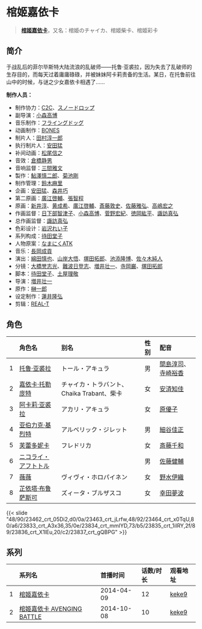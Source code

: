 # 棺姬嘉依卡


> <u>**[棺姬嘉依卡](https://bgm.tv/subject/85303)**</u>，又名：棺姫のチャイカ、棺姬柴卡、棺姬彩卡

## 简介

于战乱后的菲尔毕斯特大陆流浪的乱破师——托鲁·亚裘拉，因为失去了乱破师的生存目的，而每天过着庸庸碌碌，并被妹妹阿卡莉责备的生活。某日，在托鲁前往山中的时候，与谜之少女嘉依卡相遇了……

**制作人员：**
- 制作协力：[C2C](https://bgm.tv/person/12875)、[スノードロップ](https://bgm.tv/person/43105)
- 副导演：[小森高博](https://bgm.tv/person/520)
- 音乐制作：[フライングドッグ](https://bgm.tv/person/3440)
- 动画制作：[BONES](https://bgm.tv/person/44)
- 制片人：[田村淳一郎](https://bgm.tv/person/33713)
- 执行制片人：[安田猛](https://bgm.tv/person/710)
- 补间动画：[松尾信之](https://bgm.tv/person/32403)
- 音效：[倉橋静男](https://bgm.tv/person/6076)
- 音响监督：[三間雅文](https://bgm.tv/person/42)
- 製作：[鮎澤慎二郎](https://bgm.tv/person/50659)、[菊池剛](https://bgm.tv/person/34847)
- 制作管理：[鈴木麻里](https://bgm.tv/person/45090)
- 企画：[安田猛](https://bgm.tv/person/710)、[森井巧](https://bgm.tv/person/48445)
- 第二原画：[廣江啓輔](https://bgm.tv/person/41639)、[張智程](https://bgm.tv/person/52060)
- 原画：[新井淳](https://bgm.tv/person/12576)、[黄成希](https://bgm.tv/person/28355)、[廣江啓輔](https://bgm.tv/person/41639)、[斎藤敦史](https://bgm.tv/person/12631)、[佐藤雅弘](https://bgm.tv/person/11489)、[高嶋宏之](https://bgm.tv/person/33697)
- 作画监督：[日下部智津子](https://bgm.tv/person/3190)、[小森高博](https://bgm.tv/person/520)、[菅野宏紀](https://bgm.tv/person/3650)、[徳岡紘平](https://bgm.tv/person/31749)、[諏訪真弘](https://bgm.tv/person/14178)
- 总作画监督：[諏訪真弘](https://bgm.tv/person/14178)
- 色彩设计：[岩沢れい子](https://bgm.tv/person/187)
- 系列构成：[待田堂子](https://bgm.tv/person/922)
- 人物原案：[なまにくATK](https://bgm.tv/person/13371)
- 音乐：[長岡成貢](https://bgm.tv/person/350)
- 演出：[綿田慎也](https://bgm.tv/person/12175)、[山岸大悟](https://bgm.tv/person/23317)、[塚田拓郎](https://bgm.tv/person/22694)、[池添隆博](https://bgm.tv/person/11945)、[佐々木純人](https://bgm.tv/person/16011)
- 分镜：[大橋誉志光](https://bgm.tv/person/382)、[難波日登志](https://bgm.tv/person/942)、[増井壮一](https://bgm.tv/person/1170)、[寺岡巌](https://bgm.tv/person/11592)、[塚田拓郎](https://bgm.tv/person/22694)
- 脚本：[待田堂子](https://bgm.tv/person/922)、[土屋理敬](https://bgm.tv/person/1289)
- 导演：[増井壮一](https://bgm.tv/person/1170)
- 原作：[榊一郎](https://bgm.tv/person/1169)
- 设定制作：[蓮井隆弘](https://bgm.tv/person/31233)
- 剪辑：[REAL-T](https://bgm.tv/person/46772)

## 角色

|     |   角色名   |   别名  | 性别 |  配音  |
|:--- |:------  |:----      |:---  |:--   |
| 1 | [托鲁·亚裘拉](https://bgm.tv/character/23462) | トール・アキュラ | 男 | [間島淳司](https://bgm.tv/person/4264)、[寺崎裕香](https://bgm.tv/person/4845) |
| 2 | [嘉依卡·托勒庞特](https://bgm.tv/character/23463) | チャイカ・トラバント、Chaika Trabant、柴卡 | 女 | [安済知佳](https://bgm.tv/person/11485) |
| 3 | [阿卡莉·亚裘拉](https://bgm.tv/character/23464) | アカリ・アキュラ | 女 | [原優子](https://bgm.tv/person/13866) |
| 4 | [亚伯力克·基烈特](https://bgm.tv/character/23833) | アルベリック・ジレット | 男 | [細谷佳正](https://bgm.tv/person/4982) |
| 5 | [芙蕾多妮卡](https://bgm.tv/character/23834) | フレドリカ | 女 | [斎藤千和](https://bgm.tv/person/4249) |
| 6 | [ニコライ・アフトトル](https://bgm.tv/character/23835) |  | 男 | [佐藤健輔](https://bgm.tv/person/5658) |
| 7 | [薇薇](https://bgm.tv/character/23836) | ヴィヴィ・ホロパイネン | 女 | [野水伊織](https://bgm.tv/person/5162) |
| 8 | [芷依塔·布鲁萨斯可](https://bgm.tv/character/23837) | ズィータ・ブルザスコ | 女 | [幸田夢波](https://bgm.tv/person/14127) |

{{< slide "48/90/23462_crt_05Di2,d0/0a/23463_crt_jLrfw,48/92/23464_crt_x0TqU,80/a6/23833_crt_A3x36,35/0e/23834_crt_mmIYD,73/b5/23835_crt_1iIRY,2f/89/23836_crt_X1lEu,20/c2/23837_crt_gQBPG" >}}

## 系列

|     | 系列名                   | 首播时间       | 话数/时长 | 观看地址                                                    |
| :-- | :-------------------- | :--------- | :---- | :------------------------------------------------------ |
| 1   |[棺姬嘉依卡](https://bgm.tv/subject/85303)| 2014-04-09 | 12    | [keke9](https://www.keke9.app/play/28509-4-250792.html) |
| 2   |[棺姬嘉依卡 AVENGING BATTLE](https://bgm.tv/subject/104219)| 2014-10-08 | 10    | [keke9](https://www.keke9.app/play/28508-4-250782.html) |



